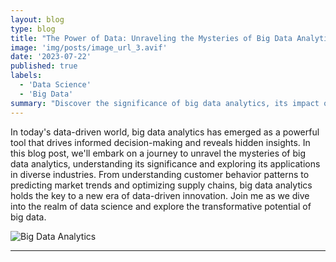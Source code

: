 ```yaml
---
layout: blog
type: blog
title: "The Power of Data: Unraveling the Mysteries of Big Data Analytics"
image: 'img/posts/image_url_3.avif'
date: '2023-07-22'
published: true
labels:
  - 'Data Science'
  - 'Big Data'
summary: "Discover the significance of big data analytics, its impact on decision-making, and the transformative potential it holds across industries."
---
```



In today's data-driven world, big data analytics has emerged as a powerful tool that drives informed decision-making and reveals hidden insights. In this blog post, we'll embark on a journey to unravel the mysteries of big data analytics, understanding its significance and exploring its applications in diverse industries. From understanding customer behavior patterns to predicting market trends and optimizing supply chains, big data analytics holds the key to a new era of data-driven innovation. Join me as we dive into the realm of data science and explore the transformative potential of big data.

![Big Data Analytics](image_url_3.jpg)

---
